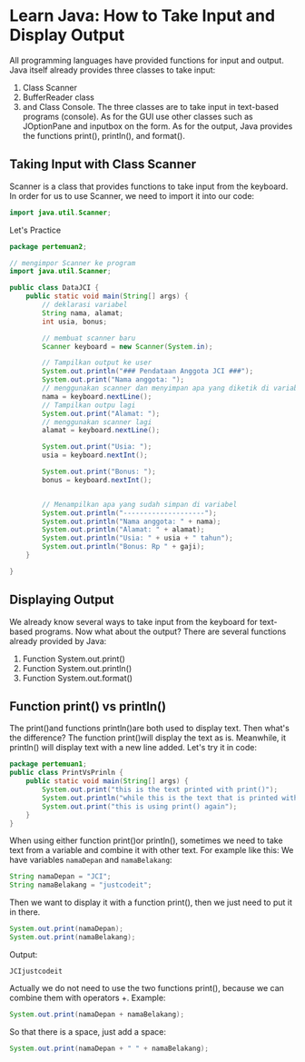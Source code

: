 # Learn Java: How to Take Input and Display Output

All programming languages have provided functions for input and output.
Java itself already provides three classes to take input:
1. Class Scanner
2. BufferReader class
3. and Class Console.
The three classes are to take input in text-based programs (console). As for the GUI use other classes such as JOptionPane and inputbox on the form.
As for the output, Java provides the functions print(), println(), and format().

## Taking Input with Class Scanner
Scanner is a class that provides functions to take input from the keyboard. In order for us to use Scanner, we need to import it into our code:
```java
import java.util.Scanner;
```
Let's Practice
```java
package pertemuan2;

// mengimpor Scanner ke program
import java.util.Scanner;

public class DataJCI {
    public static void main(String[] args) {
        // deklarasi variabel
        String nama, alamat;
        int usia, bonus;

        // membuat scanner baru
        Scanner keyboard = new Scanner(System.in);

        // Tampilkan output ke user
        System.out.println("### Pendataan Anggota JCI ###");
        System.out.print("Nama anggota: ");
        // menggunakan scanner dan menyimpan apa yang diketik di variabel nama
        nama = keyboard.nextLine();
        // Tampilkan outpu lagi
        System.out.print("Alamat: ");
        // menggunakan scanner lagi
        alamat = keyboard.nextLine();

        System.out.print("Usia: ");
        usia = keyboard.nextInt();

        System.out.print("Bonus: ");
        bonus = keyboard.nextInt();


        // Menampilkan apa yang sudah simpan di variabel
        System.out.println("--------------------");
        System.out.println("Nama anggota: " + nama);
        System.out.println("Alamat: " + alamat);
        System.out.println("Usia: " + usia + " tahun");
        System.out.println("Bonus: Rp " + gaji);
    }

}
```

## Displaying Output
We already know several ways to take input from the keyboard for text-based programs. Now what about the output?
There are several functions already provided by Java:
1. Function System.out.print()
2. Function System.out.println()
3. Function System.out.format()

## Function print() vs println()
The print()and functions println()are both used to display text. Then what's the difference?
The function print()will display the text as is. Meanwhile, it println() will display text with a new line added.
Let's try it in code:
```java
package pertemuan1;
public class PrintVsPrinln {
    public static void main(String[] args) {
        System.out.print("this is the text printed with print()");
        System.out.println("while this is the text that is printed with println()");
        System.out.print("this is using print() again");
    }
}
```

When using either function print()or println(), sometimes we need to take text from a variable and combine it with other text.
For example like this:
We have variables `namaDepan` and `namaBelakang`:

```java
String namaDepan = "JCI";
String namaBelakang = "justcodeit";
```
Then we want to display it with a function print(), then we just need to put it in there.
```java
System.out.print(namaDepan);
System.out.print(namaBelakang);
```
Output:
```text
JCIjustcodeit
```
Actually we do not need to use the two functions print(), because we can combine them with operators +.
Example:
```java
System.out.print(namaDepan + namaBelakang);
```
So that there is a space, just add a space:
```java
System.out.print(namaDepan + " " + namaBelakang);
```
